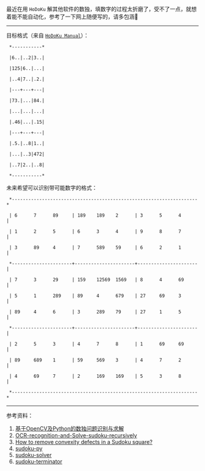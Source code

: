 最近在用 `HoDoKu` 解其他软件的数独，填数字的过程太折磨了，受不了一点，就想着能不能自动化，参考了一下网上随便写的，请多包涵🤣

---

目标格式（来自 [`HoDoKu Manual`](https://hodoku.sourceforge.net/en/docs_play.php)）：

```
 *-----------*

 |6..|..2|3..|

 |125|6..|...|

 |..4|7..|.2.|

 |---+---+---|

 |73.|...|84.|

 |...|...|...|

 |.46|...|.15|

 |---+---+---|

 |.5.|..8|1..|

 |...|..3|472|

 |..7|2..|..8|

 *-----------*
```
 
未来希望可以识别带可能数字的格式：
```
 *--------------------------------------------------------------------*

 | 6      7      89     | 189    189    2      | 3      5      4      |

 | 1      2      5      | 6      3      4      | 9      8      7      |

 | 3      89     4      | 7      589    59     | 6      2      1      |

 *----------------------+----------------------+----------------------|

 | 7      3      29     | 159    12569  1569   | 8      4      69     |

 | 5      1      289    | 89     4      679    | 27     69     3      |

 | 89     4      6      | 3      289    79     | 27     1      5      |

 *----------------------+----------------------+----------------------|

 | 2      5      3      | 4      7      8      | 1      69     69     |

 | 89     689    1      | 59     569    3      | 4      7      2      |

 | 4      69     7      | 2      169    169    | 5      3      8      |

 *--------------------------------------------------------------------*
```

---

参考资料：
1. [基于OpenCV及Python的数独问题识别与求解](https://blog.csdn.net/howlclat/article/details/78838214)
2. [OCR-recognition-and-Solve-sudoku-recursively](https://github.com/one066/OCR-recognition-and-Solve-sudoku-recursively/blob/main/sudoku.py)
3. [How to remove convexity defects in a Sudoku square?](https://stackoverflow.com/questions/10196198/how-to-remove-convexity-defects-in-a-sudoku-square)
4. [sudoku-py](https://github.com/AliShazly/sudoku-py)
5. [sudoku-solver](https://github.com/lesskop/sudoku-solver)
6. [sudoku-terminator]( https://github.com/gameofdimension/sudoku-terminator)